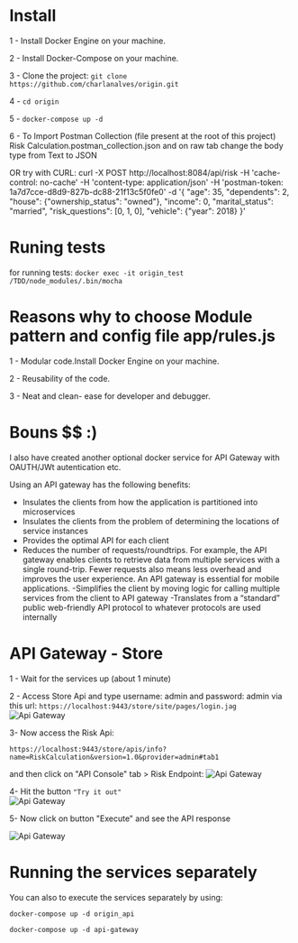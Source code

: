 # Install
1 - Install Docker Engine on your machine.

2 - Install Docker-Compose on your machine.

3 - Clone the project: `git clone https://github.com/charlanalves/origin.git`

4 - `cd origin`

5 - `docker-compose up -d`

6 - To Import Postman Collection (file present at the root of this project) Risk Calculation.postman_collection.json and on raw tab change the body type from Text to JSON

OR try with CURL: curl -X POST   http://localhost:8084/api/risk   -H 'cache-control: no-cache'   -H 'content-type: application/json'   -H 'postman-token: 1a7d7cce-d8d9-827b-dc88-21f13c5f0fe0'   -d '{
"age": 35,
"dependents": 2,
"house": {"ownership_status": "owned"},
"income": 0,
"marital_status": "married",
"risk_questions": [0, 1, 0],
"vehicle": {"year": 2018}
}'

# Runing tests
for running tests: `docker exec -it origin_test /TDD/node_modules/.bin/mocha`

# Reasons why to choose Module pattern and config file app/rules.js 

1 - Modular code.Install Docker Engine on your machine.

2 - Reusability of the code.

3 - Neat and clean- ease for developer and debugger.


# Bouns $$ :)
I also have created another optional docker service for API Gateway with OAUTH/JWt autentication etc.

Using an API gateway has the following benefits:

- Insulates the clients from how the application is partitioned into microservices
- Insulates the clients from the problem of determining the locations of service instances
- Provides the optimal API for each client
- Reduces the number of requests/roundtrips. For example, the API gateway enables clients to retrieve data from multiple services with a single round-trip. Fewer requests also means less overhead and improves the user experience. An API gateway is essential for mobile applications.
-Simplifies the client by moving logic for calling multiple services from the client to API gateway
-Translates from a “standard” public web-friendly API protocol to whatever protocols are used internally

# API Gateway - Store

1 - Wait for the services up (about 1 minute)

2 - Access Store Api and type username: admin and password: admin via this url:
`https://localhost:9443/store/site/pages/login.jag`
![Api Gateway](https://i.ibb.co/PDq4Wyw/01.png)


3- Now access the Risk Api:

`https://localhost:9443/store/apis/info?name=RiskCalculation&version=1.0&provider=admin#tab1`

and then  click on "API Console" tab > Risk Endpoint: 
![Api Gateway](https://i.ibb.co/NVBRBxP/02.png)



4- Hit the button `"Try it out"`  
![Api Gateway](https://i.ibb.co/cJ1vFxN/04.png)




5- Now click on button "Execute" and see the API response

![Api Gateway](https://i.ibb.co/V2CR6QS/05.png)

# Running the services separately

You can also to execute the services separately by using:


`docker-compose up -d origin_api`

`docker-compose up -d api-gateway`







